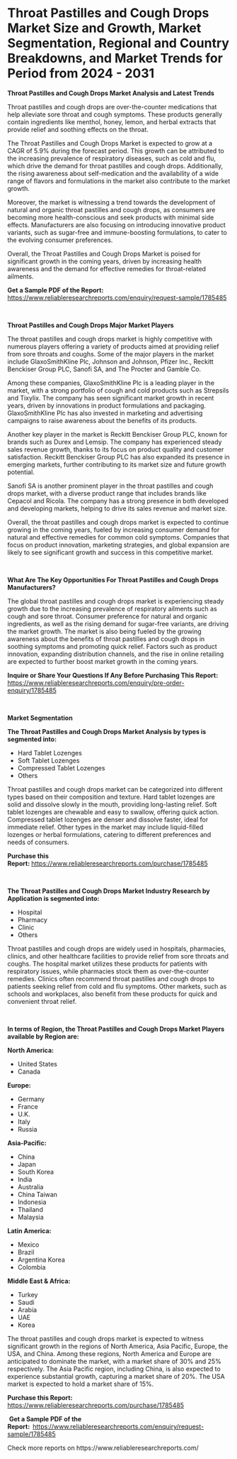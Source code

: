 <p><h1>Throat Pastilles and Cough Drops Market Size and Growth, Market Segmentation, Regional and Country Breakdowns, and Market Trends for Period from 2024 -  2031</h1></p><p><strong>Throat Pastilles and Cough Drops Market Analysis and Latest Trends</strong></p>
<p><p>Throat pastilles and cough drops are over-the-counter medications that help alleviate sore throat and cough symptoms. These products generally contain ingredients like menthol, honey, lemon, and herbal extracts that provide relief and soothing effects on the throat.</p><p>The Throat Pastilles and Cough Drops Market is expected to grow at a CAGR of 5.9% during the forecast period. This growth can be attributed to the increasing prevalence of respiratory diseases, such as cold and flu, which drive the demand for throat pastilles and cough drops. Additionally, the rising awareness about self-medication and the availability of a wide range of flavors and formulations in the market also contribute to the market growth.</p><p>Moreover, the market is witnessing a trend towards the development of natural and organic throat pastilles and cough drops, as consumers are becoming more health-conscious and seek products with minimal side effects. Manufacturers are also focusing on introducing innovative product variants, such as sugar-free and immune-boosting formulations, to cater to the evolving consumer preferences.</p><p>Overall, the Throat Pastilles and Cough Drops Market is poised for significant growth in the coming years, driven by increasing health awareness and the demand for effective remedies for throat-related ailments.</p></p>
<p><strong>Get a Sample PDF of the Report:&nbsp;</strong> <a href="https://www.reliableresearchreports.com/enquiry/request-sample/1785485">https://www.reliableresearchreports.com/enquiry/request-sample/1785485</a></p>
<p>&nbsp;</p>
<p><strong>Throat Pastilles and Cough Drops Major Market Players</strong></p>
<p><p>The throat pastilles and cough drops market is highly competitive with numerous players offering a variety of products aimed at providing relief from sore throats and coughs. Some of the major players in the market include GlaxoSmithKline Plc, Johnson and Johnson, Pfizer Inc., Reckitt Benckiser Group PLC, Sanofi SA, and The Procter and Gamble Co.</p><p>Among these companies, GlaxoSmithKline Plc is a leading player in the market, with a strong portfolio of cough and cold products such as Strepsils and Tixylix. The company has seen significant market growth in recent years, driven by innovations in product formulations and packaging. GlaxoSmithKline Plc has also invested in marketing and advertising campaigns to raise awareness about the benefits of its products.</p><p>Another key player in the market is Reckitt Benckiser Group PLC, known for brands such as Durex and Lemsip. The company has experienced steady sales revenue growth, thanks to its focus on product quality and customer satisfaction. Reckitt Benckiser Group PLC has also expanded its presence in emerging markets, further contributing to its market size and future growth potential.</p><p>Sanofi SA is another prominent player in the throat pastilles and cough drops market, with a diverse product range that includes brands like Cepacol and Ricola. The company has a strong presence in both developed and developing markets, helping to drive its sales revenue and market size.</p><p>Overall, the throat pastilles and cough drops market is expected to continue growing in the coming years, fueled by increasing consumer demand for natural and effective remedies for common cold symptoms. Companies that focus on product innovation, marketing strategies, and global expansion are likely to see significant growth and success in this competitive market.</p></p>
<p>&nbsp;</p>
<p><strong>What Are The Key Opportunities For Throat Pastilles and Cough Drops Manufacturers?</strong></p>
<p><p>The global throat pastilles and cough drops market is experiencing steady growth due to the increasing prevalence of respiratory ailments such as cough and sore throat. Consumer preference for natural and organic ingredients, as well as the rising demand for sugar-free variants, are driving the market growth. The market is also being fueled by the growing awareness about the benefits of throat pastilles and cough drops in soothing symptoms and promoting quick relief. Factors such as product innovation, expanding distribution channels, and the rise in online retailing are expected to further boost market growth in the coming years.</p></p>
<p><strong>Inquire or Share Your Questions If Any Before Purchasing This Report:</strong> <a href="https://www.reliableresearchreports.com/enquiry/pre-order-enquiry/1785485">https://www.reliableresearchreports.com/enquiry/pre-order-enquiry/1785485</a></p>
<p>&nbsp;</p>
<p><strong>Market Segmentation</strong></p>
<p><strong>The Throat Pastilles and Cough Drops Market Analysis by types is segmented into:</strong></p>
<p><ul><li>Hard Tablet Lozenges</li><li>Soft Tablet Lozenges</li><li>Compressed Tablet Lozenges</li><li>Others</li></ul></p>
<p><p>Throat pastilles and cough drops market can be categorized into different types based on their composition and texture. Hard tablet lozenges are solid and dissolve slowly in the mouth, providing long-lasting relief. Soft tablet lozenges are chewable and easy to swallow, offering quick action. Compressed tablet lozenges are denser and dissolve faster, ideal for immediate relief. Other types in the market may include liquid-filled lozenges or herbal formulations, catering to different preferences and needs of consumers.</p></p>
<p><strong>Purchase this Report:&nbsp;</strong><a href="https://www.reliableresearchreports.com/purchase/1785485">https://www.reliableresearchreports.com/purchase/1785485</a></p>
<p>&nbsp;</p>
<p><strong>The Throat Pastilles and Cough Drops Market Industry Research by Application is segmented into:</strong></p>
<p><ul><li>Hospital</li><li>Pharmacy</li><li>Clinic</li><li>Others</li></ul></p>
<p><p>Throat pastilles and cough drops are widely used in hospitals, pharmacies, clinics, and other healthcare facilities to provide relief from sore throats and coughs. The hospital market utilizes these products for patients with respiratory issues, while pharmacies stock them as over-the-counter remedies. Clinics often recommend throat pastilles and cough drops to patients seeking relief from cold and flu symptoms. Other markets, such as schools and workplaces, also benefit from these products for quick and convenient throat relief.</p></p>
<p>&nbsp;</p>
<p><strong>In terms of Region, the Throat Pastilles and Cough Drops Market Players available by Region are:</strong></p>
<p>
    <p> <strong> North America: </strong>
        <ul>
            <li>United States</li>
            <li>Canada</li>
        </ul>
        </p> 
    <p> <strong> Europe: </strong>
        <ul>
            <li>Germany</li>
            <li>France</li>
            <li>U.K.</li>
            <li>Italy</li>
            <li>Russia</li>
        </ul>
        </p> 
    <p> <strong> Asia-Pacific: </strong>
        <ul>
            <li>China</li>
            <li>Japan</li>
            <li>South Korea</li>
            <li>India</li>
            <li>Australia</li>
            <li>China Taiwan</li>
            <li>Indonesia</li>
            <li>Thailand</li>
            <li>Malaysia</li>
        </ul>
        </p> 
    <p> <strong> Latin America: </strong>
        <ul>
            <li>Mexico</li>
            <li>Brazil</li>
            <li>Argentina Korea</li>
            <li>Colombia</li>
        </ul>
        </p> 
    <p> <strong> Middle East & Africa: </strong>
        <ul>
            <li>Turkey</li>
            <li>Saudi</li>
            <li>Arabia</li>
            <li>UAE</li>
            <li>Korea</li>
        </ul>
    </p>
    </p>
<p><p>The throat pastilles and cough drops market is expected to witness significant growth in the regions of North America, Asia Pacific, Europe, the USA, and China. Among these regions, North America and Europe are anticipated to dominate the market, with a market share of 30% and 25% respectively. The Asia Pacific region, including China, is also expected to experience substantial growth, capturing a market share of 20%. The USA market is expected to hold a market share of 15%.</p></p>
<p><strong>Purchase this Report: </strong><a href="https://www.reliableresearchreports.com/purchase/1785485">https://www.reliableresearchreports.com/purchase/1785485</a></p>
<p>&nbsp;<strong>Get a Sample PDF of the Report:&nbsp;&nbsp;</strong><a href="https://www.reliableresearchreports.com/enquiry/request-sample/1785485">https://www.reliableresearchreports.com/enquiry/request-sample/1785485</a></p>
<p><strong></strong></p>
<p>Check more reports on https://www.reliableresearchreports.com/</p>